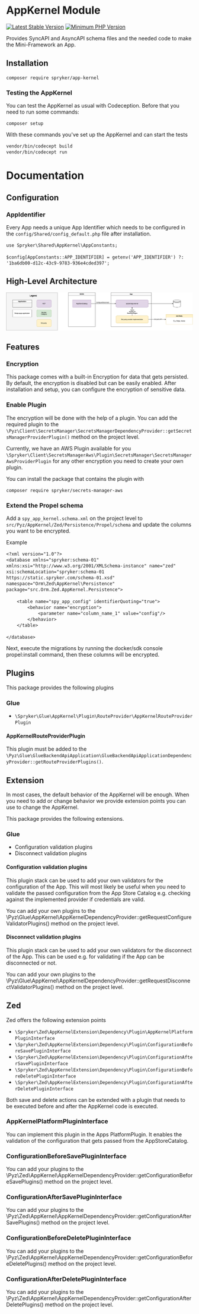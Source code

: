# AppKernel Module
[![Latest Stable Version](https://poser.pugx.org/spryker/app-kernel/v/stable.svg)](https://packagist.org/packages/spryker/app-kernel)
[![Minimum PHP Version](https://img.shields.io/badge/php-%3E%3D%208.1-8892BF.svg)](https://php.net/)

Provides SyncAPI and AsyncAPI schema files and the needed code to make the Mini-Framework an App.

## Installation

```
composer require spryker/app-kernel
```

### Testing the AppKernel

You can test the AppKernel as usual with Codeception. Before that you need to run some commands:

```
composer setup
```

With these commands you've set up the AppKernel and can start the tests

```
vendor/bin/codecept build
vendor/bin/codecept run
```

# Documentation

## Configuration
### AppIdentifier

Every App needs a unique App Identifier which needs to be configured in the `config/Shared/config_default.php` file after installation.

```
use Spryker\Shared\AppKernel\AppConstants;

$config[AppConstants::APP_IDENTIFIER] = getenv('APP_IDENTIFIER') ?: '1ba6db00-d12c-43c9-9783-936e4cded397';
```

## High-Level Architecture

[<img alt="alt_text" width="auto" src="docs/images/app-kernel-high-level-architecture.svg" />](https://docs.spryker.com/)

## Features

### Encryption
This package comes with a built-in Encryption for data that gets persisted. By default, the encryption is disabled but can be easily enabled. After installation and setup, you can configure the encryption of sensitive data.

### Enable Plugin
The encryption will be done with the help of a plugin. You can add the required plugin to the `\Pyz\Client\SecretsManager\SecretsManagerDependencyProvider::getSecretsManagerProviderPlugin()` method on the project level.

Currently, we have an AWS Plugin available for you `\Spryker\Client\SecretsManagerAws\Plugin\SecretsManager\SecretsManagerAwsProviderPlugin` for any other encryption you need to create your own plugin.

You can install the package that contains the plugin with

```
composer require spryker/secrets-manager-aws
```

### Extend the Propel schema

Add a `spy_app_kernel.schema.xml` on the project level to `src/Pyz/AppKernel/Zed/Persistence/Propel/schema` and update the columns you want to be encrypted.

Example

```
<?xml version="1.0"?>
<database xmlns="spryker:schema-01" xmlns:xsi="http://www.w3.org/2001/XMLSchema-instance" name="zed" xsi:schemaLocation="spryker:schema-01 https://static.spryker.com/schema-01.xsd" namespace="Orm\Zed\AppKernel\Persistence" package="src.Orm.Zed.AppKernel.Persistence">

    <table name="spy_app_config" identifierQuoting="true">
        <behavior name="encryption">
            <parameter name="column_name_1" value="config"/>
        </behavior>
    </table>

</database>
```

Next, execute the migrations by running the docker/sdk console propel:install command, then these columns will be encrypted.

## Plugins

This package provides the following plugins

### Glue

- `\Spryker\Glue\AppKernel\Plugin\RouteProvider\AppKernelRouteProviderPlugin`

#### AppKernelRouteProviderPlugin

This plugin must be added to the `\Pyz\Glue\GlueBackendApiApplication\GlueBackendApiApplicationDependencyProvider::getRouteProviderPlugins()`.

## Extension

In most cases, the default behavior of the AppKernel will be enough. When you need to add or change behavior we provide extension points you can use to change the AppKernel.

This package provides the following extensions.

### Glue

- Configuration validation plugins
- Disconnect validation plugins

#### Configuration validation plugins

This plugin stack can be used to add your own validators for the configuration of the App. This will most likely be useful when you need to validate the passed configuration from the App Store Catalog e.g. checking against the implemented provider if credentials are valid.

You can add your own plugins to the \Pyz\Glue\AppKernel\AppKernelDependencyProvider::getRequestConfigureValidatorPlugins() method on the project level.

#### Disconnect validation plugins

This plugin stack can be used to add your own validators for the disconnect of the App. This can be used e.g. for validating if the App can be disconnected or not.

You can add your own plugins to the \Pyz\Glue\AppKernel\AppKernelDependencyProvider::getRequestDisconnectValidatorPlugins() method on the project level.

## Zed

Zed offers the following extension points

- `\Spryker\Zed\AppKernelExtension\Dependency\Plugin\AppKernelPlatformPluginInterface`
- `\Spryker\Zed\AppKernelExtension\Dependency\Plugin\ConfigurationBeforeSavePluginInterface`
- `\Spryker\Zed\AppKernelExtension\Dependency\Plugin\ConfigurationAfterSavePluginInterface`
- `\Spryker\Zed\AppKernelExtension\Dependency\Plugin\ConfigurationBeforeDeletePluginInterface`
- `\Spryker\Zed\AppKernelExtension\Dependency\Plugin\ConfigurationAfterDeletePluginInterface`

Both save and delete actions can be extended with a plugin that needs to be executed before and after the AppKernel code is executed.

### AppKernelPlatformPluginInterface

You can implement this plugin in the Apps PlatformPlugin. It enables the validation of the configuration that gets passed from the AppStoreCatalog.

### ConfigurationBeforeSavePluginInterface

You can add your plugins to the \Pyz\Zed\AppKernel\AppKernelDependencyProvider::getConfigurationBeforeSavePlugins() method on the project level.

### ConfigurationAfterSavePluginInterface

You can add your plugins to the \Pyz\Zed\AppKernel\AppKernelDependencyProvider::getConfigurationAfterSavePlugins() method on the project level.

### ConfigurationBeforeDeletePluginInterface

You can add your plugins to the \Pyz\Zed\AppKernel\AppKernelDependencyProvider::getConfigurationBeforeDeletePlugins() method on the project level.

### ConfigurationAfterDeletePluginInterface

You can add your plugins to the \Pyz\Zed\AppKernel\AppKernelDependencyProvider::getConfigurationAfterDeletePlugins() method on the project level.



